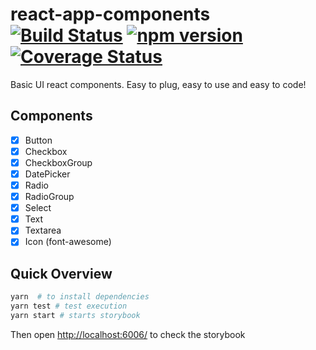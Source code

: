 # react-app-components [![Build Status][build-badge]][build-url] [![npm version][npm-badge]][npm-url] [![Coverage Status][coverage-badge]][coverage-url]

Basic UI react components. Easy to plug, easy to use and easy to code!

## Components

* [x] Button
* [x] Checkbox
* [x] CheckboxGroup
* [x] DatePicker
* [x] Radio
* [x] RadioGroup
* [x] Select
* [x] Text
* [x] Textarea
* [x] Icon (font-awesome)

## Quick Overview

```sh
yarn  # to install dependencies
yarn test # test execution
yarn start # starts storybook
```

Then open [http://localhost:6006/](http://localhost:6006/) to check the storybook

[build-badge]: https://travis-ci.org/mersocarlin/react-app-components.svg
[build-url]: https://travis-ci.org/mersocarlin/react-app-components
[coverage-badge]: https://coveralls.io/repos/github/mersocarlin/react-app-components/badge.svg?branch=master
[coverage-url]: https://coveralls.io/github/mersocarlin/react-app-components?branch=master
[npm-badge]: https://badge.fury.io/js/react-app-components.svg
[npm-url]: https://badge.fury.io/js/react-app-components
